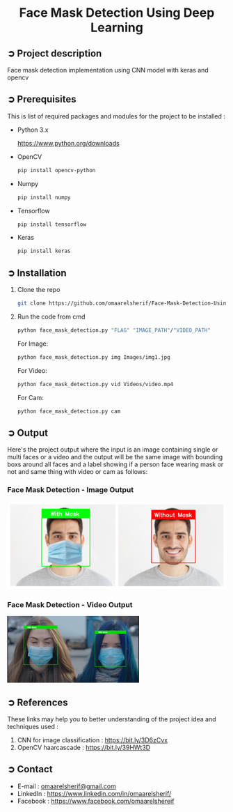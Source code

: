 
<!-- PROJECT TITLE -->
<h1 align="center">Face Mask Detection Using Deep Learning</h1>

<!-- PROJECT DESCRIPTION -->
## ➲ Project description
Face mask detection implementation using CNN model with keras and opencv

<!-- PREREQUISTIES -->
## ➲ Prerequisites
This is list of required packages and modules for the project to be installed :
* Python 3.x

  <https://www.python.org/downloads>
  
* OpenCV 
  ```sh
  pip install opencv-python
  ```
* Numpy 
  ```sh
  pip install numpy
  ```
* Tensorflow 
  ```sh
  pip install tensorflow
  ```
* Keras 
  ```sh
  pip install keras
  ```

<!-- INSTALLATION -->
## ➲ Installation
1. Clone the repo
   ```sh
   git clone https://github.com/omaarelsherif/Face-Mask-Detection-Using-Deep-Learning.git
   ```
2. Run the code from cmd
   ```sh
   python face_mask_detection.py "FLAG" "IMAGE_PATH"/"VIDEO_PATH"
   ```
   For Image:
   ```sh
   python face_mask_detection.py img Images/img1.jpg
   ```
   For Video:
   ```sh
   python face_mask_detection.py vid Videos/video.mp4
   ```
   For Cam:
   ```sh
   python face_mask_detection.py cam
   ```

<!-- OUTPUT -->
## ➲ Output
Here's the project output where the input is an image containing single or multi faces or a video and the output will be the same image with bounding boxs around all faces and a label showing if a person face wearing mask or not and same thing with video or cam as follows:

<h3>Face Mask Detection - Image Output</h3>

![alt text for screen readers](/Outputs/output.jpg "Face Mask Detection Image Output")

<h3>Face Mask Detection - Video Output</h3>

![alt text for screen readers](/Outputs/output.gif "Face Mask Detection Video Output")


<!-- REFERENCES -->
## ➲ References
These links may help you to better understanding of the project idea and techniques used :
1. CNN for image classification : https://bit.ly/3D6zCvx
2. OpenCV haarcascade : https://bit.ly/39HWt3D
   
<!-- CONTACT -->
## ➲ Contact
- E-mail   : [omaarelsherif@gmail.com](mailto:omaarelsherif@gmail.com)
- LinkedIn : https://www.linkedin.com/in/omaarelsherif/
- Facebook : https://www.facebook.com/omaarelshereif
  